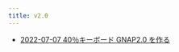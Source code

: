 ```yaml
---
title: v2.0
---
```



- [2022-07-07 40％キーボード GNAP2.0 を作る](./../../../../../../d/2022/07/07/40％キーボード_GNAP2.0_を作る.md)




